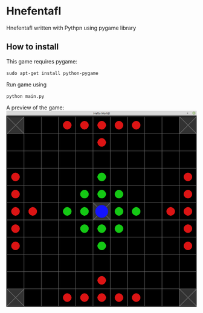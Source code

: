 
# Hnefentafl

Hnefentafl written with Pythpn using pygame library 

## How to install

This game requires pygame:
```
sudo apt-get install python-pygame
```
Run game using 

```
python main.py 
```
 A preview of the game:
![Hnefentafl board](/images/hnefentafl%20board.png)




